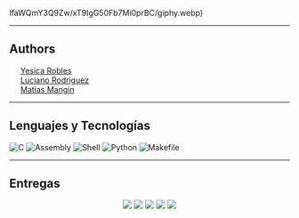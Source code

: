 lfaWQmY3Q9Zw/xT9IgG50Fb7Mi0prBC/giphy.webp)

---

## Authors

<p style="margin-left: 20px;">
  <a href="https://github.com/RoblesYesica">Yesica Robles</a><br>
  <a href="https://github.com/Lucho-rar">Luciano Rodriguez</a><br>
  <a href="https://github.com/Matiedman">Matias Mangin</a><br>
</p>

---

## Lenguajes y Tecnologías

![C](https://img.shields.io/badge/C-56.5%25-blue?logo=c&logoColor=white)
![Assembly](https://img.shields.io/badge/Assembly-15.2%25-red?logo=verilog&logoColor=white)
![Shell](https://img.shields.io/badge/Shell-14.1%25-black?logo=gnu-bash&logoColor=white)
![Python](https://img.shields.io/badge/Python-11%25-yellow?logo=python&logoColor=white)
![Makefile](https://img.shields.io/badge/Makefile-3.2%25-darkblue?logo=gnu&logoColor=white)




---

## Entregas

<div align="center">
  <a href="./entrega 1" style="text-decoration: none;">
    <img src="https://img.shields.io/badge/Entrega%201-📝%20TimeProfling-blue">
  </a>
  <a href="./entrega 2" style="text-decoration: none;">
    <img src="https://img.shields.io/badge/Entrega%202-📝%20PStackFrame-blue">
  </a>
  <a href="./entrega 3" style="text-decoration: none;">
    <img src="https://img.shields.io/badge/Entrega%203-📝%20ProtectedMode-blue">
  </a>
  <a href="./entrega 4" style="text-decoration: none;">
    <img src="https://img.shields.io/badge/Entrega%204-📝%20KernelModules-blue">
  </a>
  <a href="./entrega 5" style="text-decoration: none;">
    <img src="https://img.shields.io/badge/Entrega%205-📝%20Drivers-blue">
  </a>
</div>
